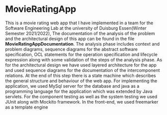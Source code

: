 # MovieRatingApp
This is a movie rating web app that I have implemented in a team for the Software Engineering Lab at the university of Duisburg Essen(Winter Semester 2021/2022), The documentation of the analysis of the problem and the architectural design of this app can be found in the file **MovieRatingAppDocumentation**. The analysis phase includes context and problem diagrams, sequence diagrams for the abstract software specification, OCL statements for the operation specification and lifecycle expression along with some validation of the steps of the analysis phase. As for the architectural design we have used layered architecture for the app and used sequence diagrams for the documentation of the intercomponent relations. At the end of this step there is a state machine which describes the general structure and behaviour of the web app.
For implementing the application, we used MySql server for the database and java as a programming language for the application which was extended by Java servlets. For the component testing as well as the system testing we used JUnit along with Mockito framework. In the front-end, we used freemarker as a template engine
